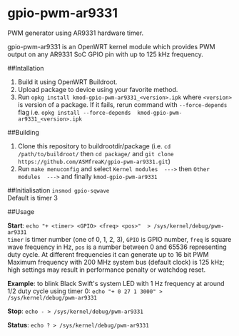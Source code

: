 # gpio-pwm-ar9331
PWM generator using AR9331 hardware timer.

gpio-pwm-ar9331 is an OpenWRT kernel module which provides PWM output on any AR9331 SoC GPIO pin with up to 125 kHz frequency.


##Intallation
1. Build it using OpenWRT Buildroot.
2. Upload package to device using your favorite method. 
3. Run `opkg install kmod-gpio-pwm-ar9331_<version>.ipk` where `<version>` is version of a package. If it fails, rerun command with `--force-depends` flag i.e. `opkg install --force-depends  kmod-gpio-pwm-ar9331_<version>.ipk`

##Building
1. Clone this repository to buildrootdir/package (i.e. 
`cd /path/to/buildroot/` then `cd package/` and `git clone https://github.com/ASMfreaK/gpio-pwm-ar9331.git`)
2. Run `make menuconfig` and select `Kernel modules  --->` then `Other modules  --->` and finally `kmod-gpio-pwm-ar9331`


##Initialisation
`insmod gpio-sqwave`<br />
Default is timer 3

##Usage

**Start**:  `echo "+ <timer> <GPIO> <freq> <pos>"  > /sys/kernel/debug/pwm-ar9331`<br />
`timer` is timer number (one of 0, 1, 2, 3), `GPIO` is GPIO number, `freq` is square wave frequency in Hz, `pos` is a number between 0 and 65536 representing duty cycle. At different frequencies it can generate up to 16 bit PWM Maximum frequency with 200 MHz system bus (default clock) is 125 kHz; high settings may result in performance penalty or watchdog reset.

**Example**: to blink Black Swift's system LED with 1 Hz frequency at around 1/2 duty cycle using timer 0: `echo "+ 0 27 1 3000" > /sys/kernel/debug/pwm-ar9331`

**Stop**: `echo - > /sys/kernel/debug/pwm-ar9331`

**Status**: `echo ? > /sys/kernel/debug/pwm-ar9331`

